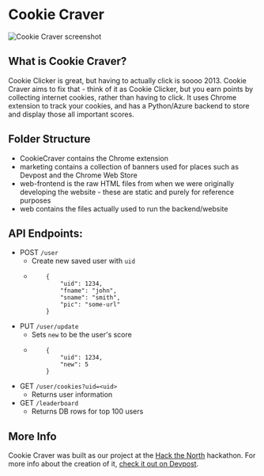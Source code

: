 # Cookie Craver
![Cookie Craver screenshot](https://i.imgur.com/BMgfgOW.jpg)

## What is Cookie Craver?
Cookie Clicker is great, but having to actually click is soooo 2013. Cookie Craver aims to fix that - think of it as Cookie Clicker, but you earn points by collecting internet cookies, rather than having to click. It uses Chrome extension to track your cookies, and has a Python/Azure backend to store and display those all important scores.

## Folder Structure
* CookieCraver contains the Chrome extension
* marketing contains a collection of banners used for places such as Devpost and the Chrome Web Store
* web-frontend is the raw HTML files from when we were originally developing the website - these are static and purely for reference purposes
* web contains the files actually used to run the backend/website

## API Endpoints:
* POST `/user`
    * Create new saved user with `uid` 
    *   ``` 
            {
                "uid": 1234,
                "fname": "john",
                "sname": "smith",
                "pic": "some-url"
            } 
        ```
* PUT `/user/update`
    * Sets `new` to be the user's score
    *   ``` 
            {
                "uid": 1234,
                "new": 5
            } 
        ``` 
* GET `/user/cookies?uid=<uid>`
    *   Returns user information
* GET `/leaderboard`
    * Returns DB rows for top 100 users

## More Info
Cookie Craver was built as our project at the [Hack the North](https://hackthenorth.com) hackathon. For more info about the creation of it, [check it out on Devpost](https://devpost.com/software/cookie-craver).

